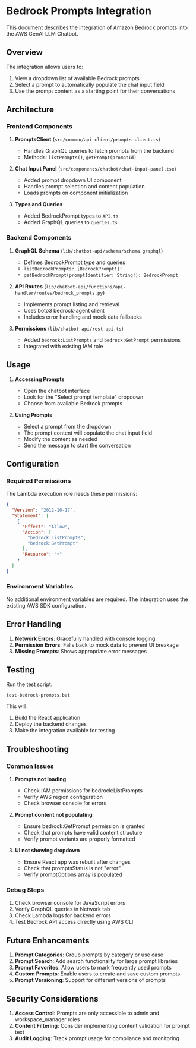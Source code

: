 # Bedrock Prompts Integration

This document describes the integration of Amazon Bedrock prompts into the AWS GenAI LLM Chatbot.

## Overview

The integration allows users to:
1. View a dropdown list of available Bedrock prompts
2. Select a prompt to automatically populate the chat input field
3. Use the prompt content as a starting point for their conversations

## Architecture

### Frontend Components

1. **PromptsClient** (`src/common/api-client/prompts-client.ts`)
   - Handles GraphQL queries to fetch prompts from the backend
   - Methods: `listPrompts()`, `getPrompt(promptId)`

2. **Chat Input Panel** (`src/components/chatbot/chat-input-panel.tsx`)
   - Added prompt dropdown UI component
   - Handles prompt selection and content population
   - Loads prompts on component initialization

3. **Types and Queries**
   - Added BedrockPrompt types to `API.ts`
   - Added GraphQL queries to `queries.ts`

### Backend Components

1. **GraphQL Schema** (`lib/chatbot-api/schema/schema.graphql`)
   - Defines BedrockPrompt type and queries
   - `listBedrockPrompts: [BedrockPrompt!]!`
   - `getBedrockPrompt(promptIdentifier: String!): BedrockPrompt`

2. **API Routes** (`lib/chatbot-api/functions/api-handler/routes/bedrock_prompts.py`)
   - Implements prompt listing and retrieval
   - Uses boto3 bedrock-agent client
   - Includes error handling and mock data fallbacks

3. **Permissions** (`lib/chatbot-api/rest-api.ts`)
   - Added `bedrock:ListPrompts` and `bedrock:GetPrompt` permissions
   - Integrated with existing IAM role

## Usage

1. **Accessing Prompts**
   - Open the chatbot interface
   - Look for the "Select prompt template" dropdown
   - Choose from available Bedrock prompts

2. **Using Prompts**
   - Select a prompt from the dropdown
   - The prompt content will populate the chat input field
   - Modify the content as needed
   - Send the message to start the conversation

## Configuration

### Required Permissions

The Lambda execution role needs these permissions:
```json
{
  "Version": "2012-10-17",
  "Statement": [
    {
      "Effect": "Allow",
      "Action": [
        "bedrock:ListPrompts",
        "bedrock:GetPrompt"
      ],
      "Resource": "*"
    }
  ]
}
```

### Environment Variables

No additional environment variables are required. The integration uses the existing AWS SDK configuration.

## Error Handling

1. **Network Errors**: Gracefully handled with console logging
2. **Permission Errors**: Falls back to mock data to prevent UI breakage
3. **Missing Prompts**: Shows appropriate error messages

## Testing

Run the test script:
```bash
test-bedrock-prompts.bat
```

This will:
1. Build the React application
2. Deploy the backend changes
3. Make the integration available for testing

## Troubleshooting

### Common Issues

1. **Prompts not loading**
   - Check IAM permissions for bedrock:ListPrompts
   - Verify AWS region configuration
   - Check browser console for errors

2. **Prompt content not populating**
   - Ensure bedrock:GetPrompt permission is granted
   - Check that prompts have valid content structure
   - Verify prompt variants are properly formatted

3. **UI not showing dropdown**
   - Ensure React app was rebuilt after changes
   - Check that promptsStatus is not "error"
   - Verify promptOptions array is populated

### Debug Steps

1. Check browser console for JavaScript errors
2. Verify GraphQL queries in Network tab
3. Check Lambda logs for backend errors
4. Test Bedrock API access directly using AWS CLI

## Future Enhancements

1. **Prompt Categories**: Group prompts by category or use case
2. **Prompt Search**: Add search functionality for large prompt libraries
3. **Prompt Favorites**: Allow users to mark frequently used prompts
4. **Custom Prompts**: Enable users to create and save custom prompts
5. **Prompt Versioning**: Support for different versions of prompts

## Security Considerations

1. **Access Control**: Prompts are only accessible to admin and workspace_manager roles
2. **Content Filtering**: Consider implementing content validation for prompt text
3. **Audit Logging**: Track prompt usage for compliance and monitoring